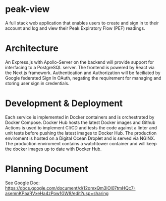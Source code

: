 # peak-view
A full stack web application that enables users to create and sign in to their account and log and view their Peak Expiratory Flow (PEF) readings.

# Architecture
An Express.js with Apollo-Server on the backend will provide support for interfacing to a PostgreSQL server. The frontend is powered by React via the Next.js framework. Authentication and Authorization will be faciliated by Google federated Sign In OAuth, negating the requirement for managing and storing user sign in credentials.  

# Development & Deployment
Each service is implemented in Docker containers and is orchestrated by Docker Compose. Docker Hub hosts the latest Docker images and Github Actions is used to implement CI/CD and tests the code against a linter and unit tests before pushing the latest images to Docker Hub. The production enviroment is hosted on a Digital Ocean Droplet and is served via NGINX. The production enviroment contains a watchtower container and will keep the docker images up to date with Docker Hub.      


# Planning Document
See Google Doc: https://docs.google.com/document/d/12omxQm3lOl07tmHQc7-asemnKPaaRVxeHa4zPow1GW8/edit?usp=sharing

